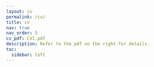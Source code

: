 ```yaml
---
layout: cv
permalink: /cv/
title: cv
nav: true
nav_order: 5
cv_pdf: CV1.pdf
description: Refer to the pdf on the right for details.
toc:
  sidebar: left
---
```


